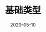---
index: 15
title: 基础类型
description: 基础类型
icon: ts
date: 2020-05-10
category:
  - 学习笔记
tag:
  - TypeScript
---